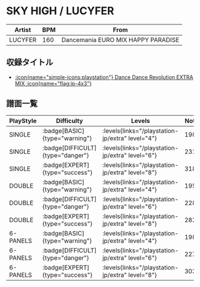 # SKY HIGH / LUCYFER

|Artist|BPM|From|
|------|---|----|
|LUCYFER|160|Dancemania EURO MIX HAPPY PARADISE|

## 収録タイトル

- [:icon{name="simple-icons:playstation"} Dance Dance Revolution EXTRA MIX :icon{name="flag:jp-4x3"}](/playstation-jp/extra)

## 譜面一覧

|PlayStyle|Difficulty|Levels|Notes|Movie|
|---------|----------|------|-----|-----|
|SINGLE| :badge[BASIC]{type="warning"}| :levels{links="/playstation-jp/extra" level="4"}|198/0||
|SINGLE| :badge[DIFFICULT]{type="danger"}| :levels{links="/playstation-jp/extra" level="6"}|231/0||
|SINGLE| :badge[EXPERT]{type="success"}| :levels{links="/playstation-jp/extra" level="8"}|318/0||
|DOUBLE| :badge[BASIC]{type="warning"}| :levels{links="/playstation-jp/extra" level="4"}|195/0||
|DOUBLE| :badge[DIFFICULT]{type="danger"}| :levels{links="/playstation-jp/extra" level="6"}|228/0||
|DOUBLE| :badge[EXPERT]{type="success"}| :levels{links="/playstation-jp/extra" level="8"}|283/0||
|6-PANELS| :badge[BASIC]{type="warning"}| :levels{links="/playstation-jp/extra" level="4"}|198/0||
|6-PANELS| :badge[DIFFICULT]{type="danger"}| :levels{links="/playstation-jp/extra" level="6"}|227/0||
|6-PANELS| :badge[EXPERT]{type="success"}| :levels{links="/playstation-jp/extra" level="8"}|303/0||
